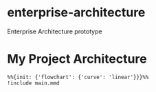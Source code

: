 # enterprise-architecture
Enterprise Architecture prototype 

# My Project Architecture

```mermaid
%%{init: {'flowchart': {'curve': 'linear'}}}%%
!include main.mmd
```